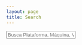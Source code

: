 ```yaml
---
layout: page
title: Search
---
```


<div id="search-container">
    <input type="text" id="search-input" placeholder="Busca Plataforma, Máquina, Vulnerabilidad, Temática, CTF...">
    <ul id="results-container"></ul>
</div>

<script src="{{ site.url }}/js/simple-jekyll-search.min.js"></script>

<script src="{{ site.newbaseurl }}/js/simple-jekyll-search.min.js" type="text/javascript"></script>

<script>
    SimpleJekyllSearch({
    searchInput: document.getElementById('search-input'),  
    resultsContainer: document.getElementById('results-container'),
    searchResultTemplate: '<div style="text-align:right !important;"><a href="{{ site.url }}{url}"><h1 style="text-align:left !important;">{title}</h1></a><span style="text-align:right !important;">{date}</span></div>',
    json: '/search.json'
    });
</script>
